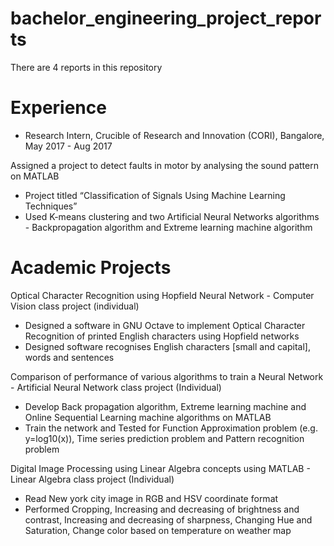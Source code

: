 # bachelor_engineering_project_reports

There are 4 reports in this repository

# Experience

- Research Intern, Crucible of Research and Innovation (CORI), Bangalore, May 2017 - Aug 2017

Assigned a project to detect faults in motor by analysing the sound pattern on MATLAB
-	Project titled “Classification of Signals Using Machine Learning Techniques”  
-	Used K-means clustering and two Artificial Neural Networks algorithms - Backpropagation algorithm and Extreme learning machine algorithm

# Academic Projects

Optical Character Recognition using Hopfield Neural Network - Computer Vision class project (individual)
-	Designed a software in GNU Octave to implement Optical Character Recognition of printed English characters using Hopfield networks
-	Designed software recognises English characters [small and capital], words and sentences

Comparison of performance of various algorithms to train a Neural Network - Artificial Neural Network class project (Individual)
-	Develop Back propagation algorithm, Extreme learning machine and Online Sequential Learning machine algorithms on MATLAB
-	Train the network and Tested for Function Approximation problem (e.g.  y=log10(x)), Time series prediction problem and Pattern recognition problem
 
Digital Image Processing using Linear Algebra concepts using MATLAB - Linear Algebra class project (Individual)
-	Read New york city image in RGB and HSV coordinate format
-	Performed Cropping, Increasing and decreasing of brightness and contrast, Increasing and decreasing of sharpness, Changing Hue and Saturation, Change color based on temperature on weather map
